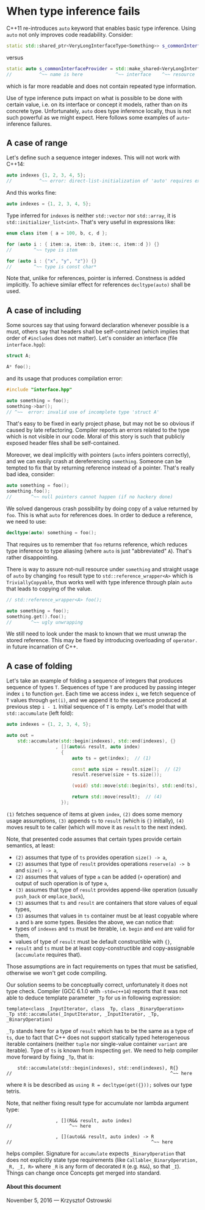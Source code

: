 
# When type inference fails

C++11 re-introduces `auto` keyword that enables basic type inference. Using `auto` not only improves code readability. Consider:

```c++
static std::shared_ptr<VeryLongInterfaceType<Something>> s_commonInterfaceProvider(std::make_shared<VeryLongInterfaceType<Something>>());
```

versus

```c++
static auto s_commonInterfaceProvider = std::make_shared<VeryLongInterfaceType<Something>>();
//          ^~~ name is here            ^~~ interface    ^~~ resource
```

which is far more readable and does not contain repeated type information.

Use of type inference puts impact on what is possible to be done with certain value, i.e. on its interface or concept it models, rather than on its concrete type. Unfortunately, `auto` does type inference locally, thus is not such powerful as we might expect. Here follows some examples of `auto`-inference failures.

## A case of range

Let's define such a sequence integer indexes. This will not work with C++14:

```c++
auto indexes {1, 2, 3, 4, 5};
//          ^~~ error: direct-list-initialization of 'auto' requires exactly one element 
```

And this works fine:

```c++
auto indexes = {1, 2, 3, 4, 5};
```

Type inferred for `indexes` is neither `std::vector` nor `std::array`, it is `std::initializer_list<int>`. That's very useful in expressions like:

```c++
enum class item { a = 100, b, c, d };

for (auto i : { item::a, item::b, item::c, item::d }) {}
//        ^~~ type is item

for (auto i : {"x", "y", "z"}) {}
//        ^~~ type is const char*

```

Note that, unlike for references, pointer is inferred. Constness is added implicitly. To achieve similar effect for references `decltype(auto)` shall be used.

## A case of including

Some sources say that using forward declaration whenever possible is a must, others say that headers shall be self-contained (which implies that order of `#include`s does not matter). Let's consider an interface (file `interface.hpp`):

```c++
struct A;

A* foo();
```

and its usage that produces compilation error:

```c++
#include "interface.hpp"

auto something = foo();
something->bar();
// ^~~  error: invalid use of incomplete type 'struct A'
```

That's easy to be fixed in early project phase, but may not be so obvious if caused by late refactoring. Compiler reports an errors related to the type which is not visible in our code. Moral of this story is such that publicly exposed header files shall be self-contained.

Moreover, we deal implicitly with pointers (`auto` infers pointers correctly), and we can easily crash at dereferencing `something`. Someone can be tempted to fix that by returning reference instead of a pointer. That's really bad idea, consider:

```c++
auto something = foo();
something.foo();
//       ^~~ null pointers cannot happen (if no hackery done)
```

We solved dangerous crash possibility by doing copy of a value returned by `foo`. This is what `auto` for references does. In order to deduce a reference, we need to use:

```c++
decltype(auto) something = foo();
```

That requires us to remember that `foo` returns reference, which reduces type inference to type aliasing (where `auto` is just "abbreviated" `A`). That's rather disappointing.

There is way to assure not-null resource under `something` and straight usage of `auto` by changing `foo` result type to `std::reference_wrapper<A>` which is `TriviallyCopyable`, thus works well with type inference through plain `auto` that leads to copying of the value.

```c++
// std::reference_wrapper<A> foo();

auto something = foo();
something.get().foo();
//       ^~~ ugly unwrapping
```

We still need to look under the mask to known that we must unwrap the stored reference. This may be fixed by introducing overloading of `operator.` in future incarnation of C++.

## A case of folding
  
Let's take an example of folding a sequence of integers that produces sequence of types `T`. Sequences of type `T` are produced by passing integer index `i` to function `get`. Each time we access index `i`, we fetch sequence of `T` values through `get(i)`, and we append it to the sequence produced at previous step `i - 1`. Initial sequence of `T` is empty. Let's model that with `std::accumulate` (left fold):

```c++
auto indexes = {1, 2, 3, 4, 5};

auto out =
    std::accumulate(std::begin(indexes), std::end(indexes), {}
                  , [](auto&& result, auto index)
                    {
                        auto ts = get(index);  // (1)

                        const auto size = result.size();  // (2)
                        result.reserve(size + ts.size());

                        (void) std::move(std::begin(ts), std::end(ts), std::back_inserter(result)); // (3)

                        return std::move(result);  // (4)
                    });
```

`(1)` fetches sequence of items at given `index`, `(2)` does some memory usage assumptions, `(3)` appends `ts` to `result` (which is `{}` initially), `(4)` moves result to te caller (which will move it as `result` to the next index).

Note, that presented code assumes that certain types provide certain semantics, at least:
* `(2)` assumes that type of `ts` provides operation `size() -> a`,
* `(2)` assumes that type of `result` provides operations `reserve(a) -> b` and `size() -> a`,
* `(2)` assumes that values of type `a` can be added (`+` operation) and output of such operation is of type `a`, 
* `(3)` assumes that type of `result` provides append-like operation (usually `push_back` or `emplace_back`),
* `(3)` assumes that `ts` and `result` are containers that store values of equal types,
* `(3)` assumes that values in `ts` container must be at least copyable
where `a` and `b` are some types. Besides the above, we can notice that:
* types of `indexes` and `ts` must be iterable, i.e. `begin` and `end` are valid for them,
* values of type of `result` must be default constructible with `{}`,
* `result` and `ts` must be at least copy-constructible and copy-assignable (`accumulate` requires that).

Those assumptions are in fact requirements on types that must be satisfied, otherwise we won't get code compiling.

Our solution seems to be conceptually correct, unfortunately it does not type check. Compiler (GCC 6.1.0 with `-std=c++14`) reports that it was not able to deduce template parameter `_Tp` for us in following expression:

```
template<class _InputIterator, class _Tp, class _BinaryOperation>
_Tp std::accumulate(_InputIterator, _InputIterator, _Tp, _BinaryOperation)
```

`_Tp` stands here for a type of `result` which has to be the same as a type of `ts`, due to fact that C++ does not support statically typed heterogeneous iterable containers (neither `tuple` nor single-value container `variant` are iterable). Type of `ts` is known from inspecting `get`. We need to help compiler move forward by fixing `_Tp`, that is:

```
    std::accumulate(std::begin(indexes), std::end(indexes), R{}
//                                                          ^~~ here
```

where `R` is be described as `using R = decltype(get({}));` solves our type tetris.

Note, that neither fixing result type for accumulate nor lambda argument type:
```
                  , [](R&& result, auto index)
//                     ^~~ here

                  , [](auto&& result, auto index) -> R
//                                                   ^~~ here
```
helps compiler. Signature for `accumulate` expects `_BinaryOperation` that does not explicitly state type requirements (like `Callable<_BinaryOperation, _R, _I, R>` where `_R` is any form of decorated `R` (e.g. `R&&`), so that `_I`). Things can change once Concepts get merged into standard. 


#### About this document

November 5, 2016 &mdash; Krzysztof Ostrowski
